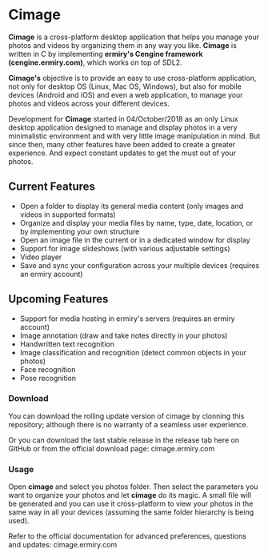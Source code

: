# Cimage

**Cimage** is a cross-platform desktop application that helps you manage your photos and videos by organizing them in any way you like. **Cimage** is written in C by implementing **ermiry's Cengine framework (cengine.ermiry.com)**, which works on top of SDL2.

**Cimage's** objective is to provide an easy to use cross-platform application, not only for desktop OS (Linux, Mac OS, Windows), but also for mobile devices (Android and iOS) and even a web application, to manage your photos and videos across your different devices.

Development for **Cimage** started in 04/October/2018 as an only Linux desktop application designed to manage and display photos in a very minimalistic environment and with very little image manipulation in mind. But since then, many other features have been added to create a greater experience. And expect constant updates to get the must out of your photos.

## Current Features

- Open a folder to display its general media content (only images and videos in supported formats)
- Organize and display your media files by name, type, date, location, or by implementing your own structure
- Open an image file in the current or in a dedicated window for display
- Support for image slideshows (with various adjustable settings)
- Video player
- Save and sync your configuration across your multiple devices (requires an ermiry account)

## Upcoming Features

- Support for media hosting in ermiry's servers (requires an ermiry account)
- Image annotation (draw and take notes directly in your photos)
- Handwritten text recognition
- Image classification and recognition (detect common objects in your photos)
- Face recognition
- Pose recognition

### Download

You can download the rolling update version of cimage by clonning this repository; although there is no warranty of a seamless user experience.

Or you can download the last stable release in the release tab here on GitHub or from the official download page: cimage.ermiry.com

### Usage

Open **cimage** and select you photos folder. Then select the parameters you want to organize your photos and let **cimage** do its magic. A small file will be generated and you can use it cross-platform to view your photos in the same way in all your devices (assuming the same folder hierarchy is being used).

Refer to the official documentation for advanced preferences, questions and updates: cimage.ermiry.com